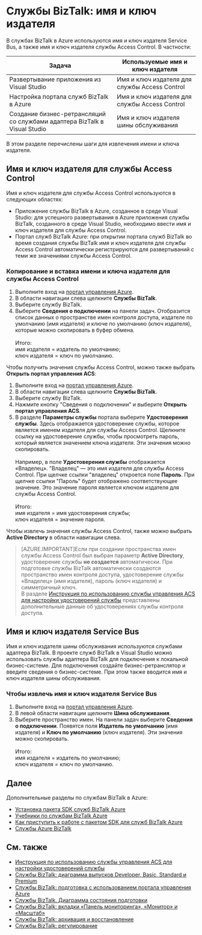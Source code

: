 <properties 
	pageTitle="Имя издателя и ключ издателя в службах BizTalk | Microsoft Azure" 
	description="Узнайте, как извлечь имя и ключ издателя для Service Bus или управления доступом (ACS) в службах BizTalk. MABS, WABS" 
	services="biztalk-services" 
	documentationCenter="" 
	authors="MandiOhlinger" 
	manager="dwrede" 
	editor=""/>

<tags 
	ms.service="biztalk-services" 
	ms.workload="integration" 
	ms.tgt_pltfrm="na" 
	ms.devlang="na" 
	ms.topic="article" 
	ms.date="06/07/2015" 
	ms.author="mandia"/>




# Службы BizTalk: имя и ключ издателя

В службах BizTalk в Azure используются имя и ключ издателя Service Bus, а также имя и ключ издателя службы Access Control. В частности:

Задача | Используемые имя и ключ издателя
--- | ---
Развертывание приложения из Visual Studio | Имя и ключ издателя для службы Access Control
Настройка портала служб BizTalk в Azure | Имя и ключ издателя для службы Access Control
Создание бизнес-ретрансляций со службами адаптера BizTalk в Visual Studio | Имя и ключ издателя шины обслуживания

В этом разделе перечислены шаги для извлечения имени и ключа издателя.

## Имя и ключ издателя для службы Access Control
Имя и ключ издателя для службы Access Control используются в следующих областях:

- Приложение службы BizTalk в Azure, созданное в среде Visual Studio: для успешного развертывания в Azure приложения службы BizTalk, созданного в среде Visual Studio, необходимо ввести имя и ключ издателя для службы Access Control. 
- Портал служб BizTalk Azure: при открытии портала служб BizTalk во время создания службы BizTalk имя и ключ издателя для службы Access Control автоматически регистрируются для развертываний с теми же значениями службы Access Control.

### Копирование и вставка имени и ключа издателя для службы Access Control

1. Выполните вход на [портал управления Azure](http://go.microsoft.com/fwlink/p/?LinkID=213885).
2. В области навигации слева щелкните **Службы BizTalk**.
3. Выберите службу BizTalk. 
4. Выберите **Сведения о подключении** на панели задач. Отобразится список данных о пространстве имен контроля доступа, издателе по умолчанию (имя издателя) и ключе по умолчанию (ключ издателя), которые можно скопировать в буфер обмена.<br/><br/> Итого:<br/>имя издателя = издатель по умолчанию;<br/> ключ издателя = ключ по умолчанию.


Чтобы получить значения службы Access Control, можно также выбрать **Открыть портал управления ACS**:

1. Выполните вход на [портал управления Azure](http://go.microsoft.com/fwlink/p/?LinkID=213885).
2. В области навигации слева щелкните **Службы BizTalk**.
3. Выберите службу BizTalk.
4. Нажмите кнопку "Сведения о подключении" и выберите **Открыть портал управления ACS**.
5. В разделе **Параметры службы** портала выберите **Удостоверения службы**. Здесь отображается удостоверение службы, которое является именем издателя для службы Access Control. Щелкните ссылку на удостоверение службы, чтобы просмотреть пароль, который является значением ключа издателя. Эти значения можно скопировать.<br/><br/> Например, в поле **Удостоверения службы** отображается «Владелец». "Владелец" — это имя издателя для службы Access Control. При щелчке ссылки "владелец" откроется поле **Пароль**. При щелчке ссылки "Пароль" будет отображено соответствующее значение. Это значение пароля является ключом издателя для службы Access Control. <br/><br/>Итого:<br/> имя издателя = имя удостоверения службы; <br/> ключ издателя = значение пароля.

Чтобы извлечь значения службы Access Control, также можно выбрать **Active Directory** в области навигации слева.

> [AZURE.IMPORTANT]Если при создании пространства имен службы Access Control был выбран параметр **Active Directory**, удостоверение службы **не создается** автоматически. При подготовке службы BizTalk автоматически создаются пространство имен контроля доступа, удостоверение службы «Владелец» (имя издателя), пароль (ключ издателя) и симметричный ключ.<br /> В разделе [Инструкция по использованию службы управления ACS для настройки удостоверений службы](http://go.microsoft.com/fwlink/p/?LinkID=303942) представлены дополнительные данные об удостоверениях службы контроля доступа.


## Имя и ключ издателя Service Bus
Имя и ключ издателя шины обслуживания используются службами адаптера BizTalk. В проекте служб BizTalk в Visual Studio можно использовать службы адаптера BizTalk для подключения к локальной бизнес-системе. Для подключения создайте бизнес-ретранслятор и введите сведения о бизнес-системе. При этом также вводится имя и ключ издателя шины обслуживания.

### Чтобы извлечь имя и ключ издателя Service Bus

1. Выполните вход на [портал управления Azure](http://go.microsoft.com/fwlink/p/?LinkID=213885).
2. В левой области навигации щелкните **Шина обслуживания**.
3. Выберите пространство имен. На панели задач выберите **Сведения о подключении**. Появятся поля **Издатель по умолчанию** (имя издателя) и **Ключ по умолчанию** (ключ издателя). Эти значения можно скопировать.<br/><br/> Итого:<br/> имя издателя = издатель по умолчанию;<br/> ключ издателя = ключ по умолчанию.

## Далее
Дополнительные разделы по службам BizTalk в Azure:

-  [Установка пакета SDK служб BizTalk Azure](http://go.microsoft.com/fwlink/p/?LinkID=241589)<br/>
-  [Учебники по службам BizTalk Azure](http://go.microsoft.com/fwlink/p/?LinkID=236944)<br/>
-  [Как приступить к работе с пакетом SDK для служб BizTalk Azure](http://go.microsoft.com/fwlink/p/?LinkID=302335)<br/>
-  [Службы Azure BizTalk](http://go.microsoft.com/fwlink/p/?LinkID=303664)<br/>


## См. также
-  [Инструкция по использованию службы управления ACS для настройки удостоверений службы](http://go.microsoft.com/fwlink/p/?LinkID=303942)<br/>
- [Службы BizTalk: диаграмма выпусков Developer, Basic, Standard и Premium](http://go.microsoft.com/fwlink/p/?LinkID=302279)<br/>
- [Службы BizTalk: подготовка с использованием портала управления Azure](http://go.microsoft.com/fwlink/p/?LinkID=302280)<br/>
- [Службы BizTalk. Диаграмма состояния подготовки](http://go.microsoft.com/fwlink/p/?LinkID=329870)<br/>
- [Службы BizTalk: вкладки «Панель мониторинга», «Монитор» и «Масштаб»](http://go.microsoft.com/fwlink/p/?LinkID=302281)<br/>
- [Службы BizTalk: архивация и восстановление](http://go.microsoft.com/fwlink/p/?LinkID=329873)<br/>
- [Службы BizTalk: регулирование](http://go.microsoft.com/fwlink/p/?LinkID=302282)<br/>
 

<!---HONumber=August15_HO7-->